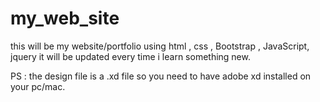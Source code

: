 # my_web_site
this will be my website/portfolio using html , css , Bootstrap , JavaScript, jquery it will be updated every time i learn something new.

PS : the design file is a .xd file so you need to have adobe xd installed on your pc/mac.
